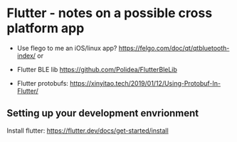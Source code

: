 # Flutter - notes on a possible cross platform app

- Use flego to me an iOS/linux app? https://felgo.com/doc/qt/qtbluetooth-index/ or

- Flutter BLE lib https://github.com/Polidea/FlutterBleLib
- Flutter protobufs: https://xinyitao.tech/2019/01/12/Using-Protobuf-In-Flutter/

## Setting up your development envrionment

Install flutter: https://flutter.dev/docs/get-started/install
